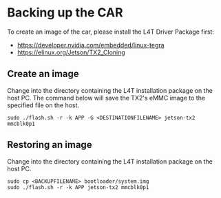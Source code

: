 # Backing up the CAR

To create an image of the car, please install the L4T Driver Package first:
* https://developer.nvidia.com/embedded/linux-tegra
* https://elinux.org/Jetson/TX2_Cloning

## Create an image
Change into the directory containing the L4T installation package on the host PC. The command below will save the TX2's eMMC image to the specified file on the host.

    sudo ./flash.sh -r -k APP -G <DESTINATIONFILENAME> jetson-tx2 mmcblk0p1

## Restoring an image
Change into the directory containing the L4T installation package on the host PC.

    sudo cp <BACKUPFILENAME> bootloader/system.img
    sudo ./flash.sh -r -k APP jetson-tx2 mmcblk0p1
